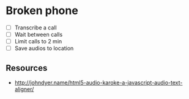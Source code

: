 # Broken phone

- [ ] Transcribe a call
- [ ] Wait between calls
- [ ] Limit calls to 2 min
- [ ] Save audios to location

## Resources

- http://johndyer.name/html5-audio-karoke-a-javascript-audio-text-aligner/
